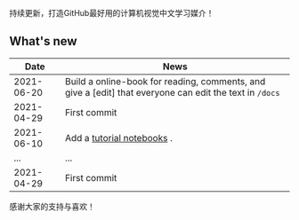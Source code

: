 持续更新，打造GitHub最好用的计算机视觉中文学习媒介！

## What's new
 
 |   Date   |     News      |
 |----------|--------------|
 |2021-06-20| Build a online-book for reading, comments, and give a [edit] that everyone can edit the text in `/docs` |
 |2021-04-29| First commit | 
 |2021-06-10| Add a [tutorial notebooks](notebooks/) .|
 |    ...   |      ...     | 
 |2021-04-29| First commit | 


感谢大家的支持与喜欢！
